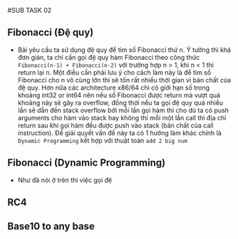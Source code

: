 #SUB TASK 02
## Fibonacci (Đệ quy)
- Bài yêu cầu ta sử dụng đệ quy để tìm số Fibonacci thứ n. Ý tưởng thì khá đơn giản, ta chỉ cần gọi đệ quy hàm Fibonacci theo công thức `Fibonacci(n-1) + Fibonacci(n-2)` với trường hợp n > 1, khi n < 1 thì return lại n. Một điều cần phải lưu ý cho cách làm này là để tìm số Fibonacci cho n vô cùng lớn thì sẽ tốn rất nhiều thời gian vì bản chất của đệ quy. Hơn nữa các architecture x86/64 chỉ có giới hạn số trong khoảng int32 or int64 nên nếu số Fibonacci được return mà vượt quá khoảng này sẽ gây ra overflow, đồng thời nếu ta gọi đệ quy quá nhiều lần sẽ dẫn đến stack overflow bởi mỗi lần gọi hàm thì cho dù ta có push arguments cho hàm vào stack hay không thì mỗi một lần call thì địa chỉ return sau khi gọi hàm đều được push vào stack (bản chất của call instruction). Để giải quyết vấn đề này ta có 1 hướng làm khác chính là `Dynamic Programming` kết hợp với thuật toán `add 2 big num`
## Fibonacci (Dynamic Programming)
- Như đã nói ở trên thì việc gọi đệ 
## RC4
## Base10 to any base
